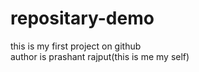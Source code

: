 # repositary-demo

this is my first project on github
<br>
author is prashant rajput(this is me my self)
